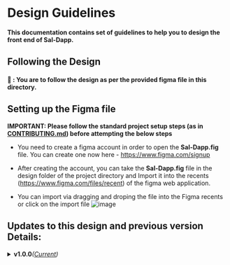 # Design Guidelines

**This documentation contains set of guidelines to help you to design the front end of Sal-Dapp.**

## Following the Design

#### 🌟 : You are to follow the design as per the provided figma file in this directory.

## Setting up the Figma file

**IMPORTANT: Please follow the standard project setup steps (as in <a href="https://github.com/Vikash-8090-Yadav/SaL--dApp/blob/main/CONTRIBUTING.md">CONTRIBUTING.md</a>) before attempting the below steps**

- You need to create a figma account in order to open the **Sal-Dapp.fig** file. You can create one now here - https://www.figma.com/signup
  <br>

- After creating the account, you can take the **Sal-Dapp.fig** file in the design folder of the project directory and Import it into the recents (https://www.figma.com/files/recent) of the figma web application.
  <br>
  
- You can import via dragging and droping the file into the Figma recents or click on the import file
  ![image](https://github.com/Vikash-8090-Yadav/SaL--dApp/assets/95125149/49cd3ad3-1be9-4921-ad8d-53e49188a134)

## Updates to this design and previous version Details:

<details>	
  <summary><b>v1.0.0</b><em>(<a href="">Current</a>)</em></summary>

  <table>
    <tr>
      <th>Title</th>
      <th>Description</th>
    </tr>
    <tr>
      <td>Added Homepage</td>
      <td>Introduced a new design specification for Sal-Dapp. </td>
    </tr>
    <tr>
      <td>Added new Graphics</td>
      <td>Newer graphics added to give a modern look as well as to explain the product in a visual manner. This includes the all new Sall-Dapp Logo</td>
    </tr>
  </table>

**Preview:**
![Landing Page (1)](https://github.com/Vikash-8090-Yadav/SaL--dApp/assets/95125149/f32bf88a-3301-4b06-bd56-521a9190b822)

</details>
